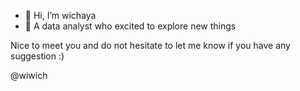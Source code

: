 - 👋 Hi, I’m wichaya
- 🌱 A data analyst who excited to explore new things

Nice to meet you and do not hesitate to let me know if you have any suggestion :)

@wiwich

